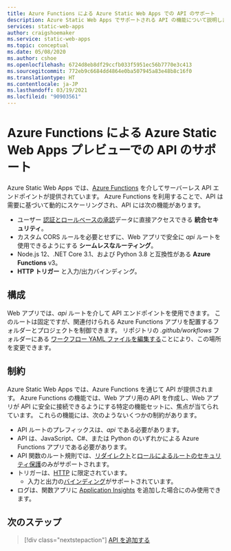 ```yaml
---
title: Azure Functions による Azure Static Web Apps での API のサポート
description: Azure Static Web Apps でサポートされる API の機能について説明します
services: static-web-apps
author: craigshoemaker
ms.service: static-web-apps
ms.topic: conceptual
ms.date: 05/08/2020
ms.author: cshoe
ms.openlocfilehash: 6724d8eb8df29ccfb033f5951ec56b7770e3c413
ms.sourcegitcommit: 772eb9c6684dd4864e0ba507945a83e48b8c16f0
ms.translationtype: HT
ms.contentlocale: ja-JP
ms.lasthandoff: 03/19/2021
ms.locfileid: "90903561"
---
```

# <a name="api-support-in-azure-static-web-apps-preview-with-azure-functions"></a>Azure Functions による Azure Static Web Apps プレビューでの API のサポート

Azure Static Web Apps では、[Azure Functions](../azure-functions/functions-overview.md) を介してサーバーレス API エンドポイントが提供されています。 Azure Functions を利用することで、API は需要に基づいて動的にスケーリングされ、API には次の機能があります。

- ユーザー [認証とロールベースの承認](user-information.md)データに直接アクセスできる **統合セキュリティ**。
- カスタム CORS ルールを必要とせずに、Web アプリで安全に _api_ ルートを使用できるようにする **シームレスなルーティング**。
- Node.js 12、.NET Core 3.1、および Python 3.8 と互換性がある **Azure Functions** v3。
- **HTTP トリガー** と入力/出力バインディング。

## <a name="configuration"></a>構成

Web アプリでは、_api_ ルートを介して API エンドポイントを使用できます。 このルートは固定ですが、関連付けられる Azure Functions アプリを配置するフォルダーとプロジェクトを制御できます。 リポジトリの _.github/workflows_ フォルダーにある [ワークフロー YAML ファイルを編集する](github-actions-workflow.md#build-and-deploy)ことにより、この場所を変更できます。

## <a name="constraints"></a>制約

Azure Static Web Apps では、Azure Functions を通じて API が提供されます。 Azure Functions の機能では、Web アプリ用の API を作成し、Web アプリが API に安全に接続できるようにする特定の機能セットに、焦点が当てられています。 これらの機能には、次のようないくつかの制約があります。

- API ルートのプレフィックスは、_api_ である必要があります。
- API は、JavaScript、C#、または Python のいずれかによる Azure Functions アプリである必要があります。
- API 関数のルート規則では、[リダイレクト](routes.md#redirects)と[ロールによるルートのセキュリティ保護](routes.md#securing-routes-with-roles)のみがサポートされます。
- トリガーは、[HTTP](../azure-functions/functions-bindings-http-webhook.md) に限定されています。
  - 入力と出力の[バインディング](../azure-functions/functions-triggers-bindings.md#supported-bindings)がサポートされています。
- ログは、関数アプリに [Application Insights](../azure-functions/functions-monitoring.md) を追加した場合にのみ使用できます。

## <a name="next-steps"></a>次のステップ

> [!div class="nextstepaction"]
> [API を追加する](add-api.md)
